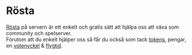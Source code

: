 # Rösta
[Rösta](https://ekstammen.nu/vote) på servern är ett enkelt och gratis sätt att hjälpa oss att växa som community och spelserver.  
Förutom att du enkelt hjälper oss så får du också som tack [tokens](tokens.md), pengar, en [votenyckel](nycklar?id=vote) & [flygtid](cmi?id=flygtid).  